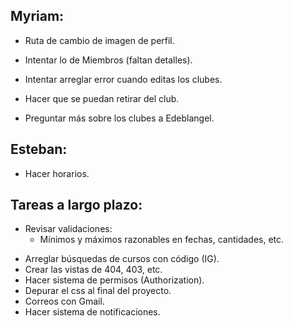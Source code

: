 ## Myriam:

- Ruta de cambio de imagen de perfil.
- Intentar lo de Miembros (faltan detalles).
- Intentar arreglar error cuando editas los clubes.
- Hacer que se puedan retirar del club.

- Preguntar más sobre los clubes a Edeblangel.

## Esteban:

- Hacer horarios.

## Tareas a largo plazo:

* Revisar validaciones:
  - Mínimos y máximos razonables en fechas, cantidades, etc.
- Arreglar búsquedas de cursos con código (IG).
- Crear las vistas de 404, 403, etc.
- Hacer sistema de permisos (Authorization).
- Depurar el css al final del proyecto.
- Correos con Gmail.
- Hacer sistema de notificaciones.
